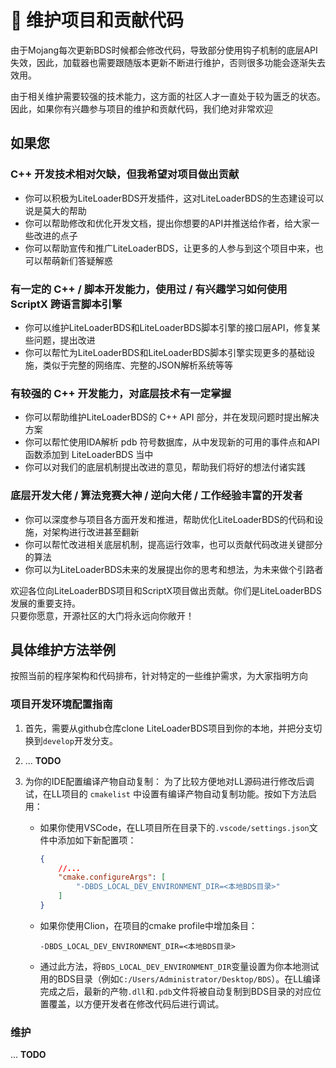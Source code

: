 # 🎯 维护项目和贡献代码

由于Mojang每次更新BDS时候都会修改代码，导致部分使用钩子机制的底层API失效，因此，加载器也需要跟随版本更新不断进行维护，否则很多功能会逐渐失去效用。

由于相关维护需要较强的技术能力，这方面的社区人才一直处于较为匮乏的状态。  
因此，如果你有兴趣参与项目的维护和贡献代码，我们绝对非常欢迎

## 如果您

### C++ 开发技术相对欠缺，但我希望对项目做出贡献

- 你可以积极为LiteLoaderBDS开发插件，这对LiteLoaderBDS的生态建设可以说是莫大的帮助
- 你可以帮助修改和优化开发文档，提出你想要的API并推送给作者，给大家一些改进的点子
- 你可以帮助宣传和推广LiteLoaderBDS，让更多的人参与到这个项目中来，也可以帮萌新们答疑解惑

### 有一定的 C++ / 脚本开发能力，使用过 / 有兴趣学习如何使用 ScriptX 跨语言脚本引擎

- 你可以维护LiteLoaderBDS和LiteLoaderBDS脚本引擎的接口层API，修复某些问题，提出改进
- 你可以帮忙为LiteLoaderBDS和LiteLoaderBDS脚本引擎实现更多的基础设施，类似于完整的网络库、完整的JSON解析系统等等

### 有较强的 C++ 开发能力，对底层技术有一定掌握

- 你可以帮助维护LiteLoaderBDS的 C++ API 部分，并在发现问题时提出解决方案
- 你可以帮忙使用IDA解析 pdb 符号数据库，从中发现新的可用的事件点和API函数添加到 LiteLoaderBDS 当中
- 你可以对我们的底层机制提出改进的意见，帮助我们将好的想法付诸实践

### 底层开发大佬 / 算法竞赛大神 / 逆向大佬 / 工作经验丰富的开发者

- 你可以深度参与项目各方面开发和推进，帮助优化LiteLoaderBDS的代码和设施，对架构进行改进甚至翻新
- 你可以帮忙改进相关底层机制，提高运行效率，也可以贡献代码改进关键部分的算法
- 你可以为LiteLoaderBDS未来的发展提出你的思考和想法，为未来做个引路者

欢迎各位向LiteLoaderBDS项目和ScriptX项目做出贡献。你们是LiteLoaderBDS发展的重要支持。  
只要你愿意，开源社区的大门将永远向你敞开！

## 具体维护方法举例

按照当前的程序架构和代码排布，针对特定的一些维护需求，为大家指明方向

### 项目开发环境配置指南

1. 首先，需要从github仓库clone LiteLoaderBDS项目到你的本地，并把分支切换到`develop`开发分支。

2. ... **TODO**

3. 为你的IDE配置编译产物自动复制：
    为了比较方便地对LL源码进行修改后调试，在LL项目的 `cmakelist` 中设置有编译产物自动复制功能。按如下方法启用：

      - 如果你使用VSCode，在LL项目所在目录下的`.vscode/settings.json`文件中添加如下新配置项：
    
        ```json
        {
            //...
            "cmake.configureArgs": [
        		"-DBDS_LOCAL_DEV_ENVIRONMENT_DIR=<本地BDS目录>"
        	]
        }
        ```
    

      - 如果你使用Clion，在项目的cmake profile中增加条目：
    
        ```
        -DBDS_LOCAL_DEV_ENVIRONMENT_DIR=<本地BDS目录>
        ```
    

      - 通过此方法，将`BDS_LOCAL_DEV_ENVIRONMENT_DIR`变量设置为你本地测试用的BDS目录（例如`C:/Users/Administrator/Desktop/BDS`）。在LL编译完成之后，最新的产物`.dll`和`.pdb`文件将被自动复制到BDS目录的对应位置覆盖，以方便开发者在修改代码后进行调试。


### 维护
... **TODO**
